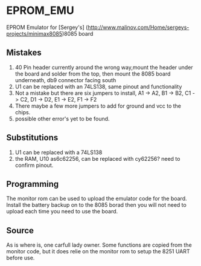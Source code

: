 # EPROM_EMU
EPROM Emulator for [Sergey's] (http://www.malinov.com/Home/sergeys-projects/minimax8085)8085 board 

## Mistakes
1. 40 Pin header currently around the wrong way,mount the header under the board and solder from the top, then mount the 8085 board underneath, db9 connector facing south
2. U1 can be replaced with an 74LS138, same pinout and functionality
3. Not a mistake but there are six jumpers to install, A1 -> A2, B1 -> B2, C1 -> C2, D1 -> D2, E1 -> E2, F1 -> F2
4. There maybe a few more jumpers to add for ground and vcc to the chips.
5. possible other error's yet to be found.

## Substitutions 
1. U1 can be replaced with a 74LS138
2. the RAM, U10 as6c62256, can be replaced with cy62256? need to confirm pinout.

## Programming
The monitor rom can be used to upload the emulator code for the board.
Install the battery backup on to the 8085 borad then you will not need to upload each time you need to use the board.

## Source
As is where is, one carfull lady owner.
Some functions are copied from the monitor code, but it does relie on the monitor rom to setup the 8251 UART before use.
